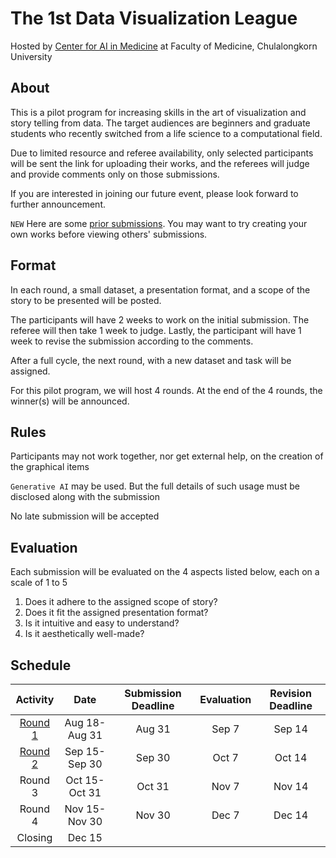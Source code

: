 # The 1st Data Visualization League
Hosted by [Center for AI in Medicine](https://aim.md.chula.ac.th/) at Faculty of Medicine, Chulalongkorn University

## About 
This is a pilot program for increasing skills in the art of visualization and story telling from data. The target audiences are beginners and graduate students who recently switched from a life science to a computational field.

Due to limited resource and referee availability, only selected participants will be sent the link for uploading their works, and the referees will judge and provide comments only on those submissions.

If you are interested in joining our future event, please look forward to further announcement.

`NEW` Here are some [prior submissions](https://github.com/cmb-chula/data-viz-league-pilot/blob/main/gallery.md). You may want to try creating your own works before viewing others' submissions.

## Format
In each round, a small dataset, a presentation format, and a scope of the story to be presented will be posted.

The participants will have 2 weeks to work on the initial submission. The referee will then take 1 week to judge. Lastly, the participant will have 1 week to revise the submission according to the comments.

After a full cycle, the next round, with a new dataset and task will be assigned.

For this pilot program, we will host 4 rounds. At the end of the 4 rounds, the winner(s) will be announced.

## Rules
Participants may not work together, nor get external help, on the creation of the graphical items

`Generative AI` may be used. But the full details of such usage must be disclosed along with the submission

No late submission will be accepted

## Evaluation
Each submission will be evaluated on the 4 aspects listed below, each on a scale of 1 to 5
1. Does it adhere to the assigned scope of story?
2. Does it fit the assigned presentation format?
3.	Is it intuitive and easy to understand?
4.	Is it aesthetically well-made?

## Schedule
|  Activity |  Date  |  Submission Deadline  |  Evaluation  |  Revision Deadline  |
|  :-:  |  :-:  |  :-:  |  :-:  |  :-:  |
|  [Round 1](https://github.com/cmb-chula/data-viz-league-pilot/blob/main/round1.md)   |  Aug 18-Aug 31   |  Aug 31   |   Sep 7  |  Sep 14   |
|  [Round 2](https://github.com/cmb-chula/data-viz-league-pilot/blob/main/round2.md)   |  Sep 15-Sep 30   |  Sep 30   |   Oct 7  |  Oct 14   |
|  Round 3   |  Oct 15-Oct 31   |  Oct 31   |   Nov 7  |  Nov 14   |
|  Round 4   |  Nov 15-Nov 30   |  Nov 30   |   Dec 7  |  Dec 14   |
|  Closing   |  Dec 15   |     |     |     |

